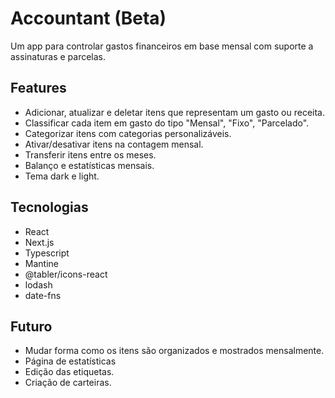 # Accountant (Beta)

Um app para controlar gastos financeiros em base mensal com suporte a assinaturas e parcelas.

## Features

- Adicionar, atualizar e deletar itens que representam um gasto ou receita.
- Classificar cada item em gasto do tipo "Mensal", "Fixo", "Parcelado".
- Categorizar itens com categorias personalizáveis.
- Ativar/desativar itens na contagem mensal.
- Transferir itens entre os meses.
- Balanço e estatísticas mensais.
- Tema dark e light.

## Tecnologias

- React
- Next.js
- Typescript
- Mantine
- @tabler/icons-react
- lodash
- date-fns

## Futuro

- Mudar forma como os itens são organizados e mostrados mensalmente.
- Página de estatísticas
- Edição das etiquetas.
- Criação de carteiras.
